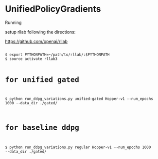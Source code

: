 # UnifiedPolicyGradients

Running

setup rllab following the directions:

https://github.com/openai/rllab

<code>
$ export PYTHONPATH=~/path/to/rllab/:$PYTHONPATH
$ source activate rllab3

# for unified gated
$ python run_ddpg_variations.py unified-gated Hopper-v1 --num_epochs 1000 --data_dir ./gated/
# for baseline ddpg
$ python run_ddpg_variations.py regular Hopper-v1 --num_epochs 1000 --data_dir ./gated/
</code>
